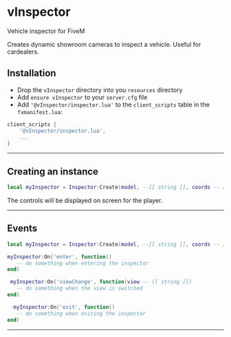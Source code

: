 # vInspector
 Vehicle inspector for FiveM

 Creates dynamic showroom cameras to inspect a vehicle. Useful for cardealers.
 
 ## Installation
* Drop the `vInspector` directory into you `resources` directory
* Add `ensure vInspector` to your `server.cfg` file
* Add `'@vInspector/inspector.lua'` to the `client_scripts` table in the `fxmanifest.lua`:

```lua
client_scripts {
    '@vInspector/inspector.lua',
    ...
}
```

---

 ## Creating an instance
 ```lua
 local myInspector = Inspector:Create(model, --[[ string ]], coords -- [[ Vector4 ]])
 ```
 
 The controls will be displayed on screen for the player.
 
 ---
 
 ## Events

 ```lua
 local myInspector = Inspector:Create(model, --[[ string ]], coords -- [[ Vector4 ]])
 
 myInspector:On('enter', function()
    -- do something when entering the inspector
 end)
 
  myInspector:On('viewChange', function(view -- [[ string ]])
    -- do something when the view is switched
 end)
 
   myInspector:On('exit', function()
    -- do something when exiting the inspector
 end)
 ```
 
 ---